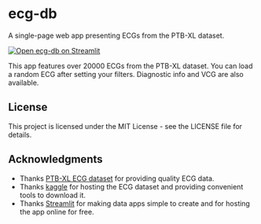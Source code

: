 # ecg-db

A single-page web app presenting ECGs from the PTB-XL dataset.

[![Open ecg-db on Streamlit](https://static.streamlit.io/badges/streamlit_badge_black_white.svg)](https://ecg-db.streamlit.app)

This app features over 20000 ECGs from the PTB-XL dataset. You can load a random ECG after setting your filters.
Diagnostic info and VCG are also available.

## License

This project is licensed under the MIT License - see the LICENSE file for details.

## Acknowledgments

* Thanks [PTB-XL ECG dataset](https://www.kaggle.com/datasets/khyeh0719/ptb-xl-dataset) for providing quality ECG data.
* Thanks [kaggle](https://www.kaggle.com/) for hosting the ECG dataset and providing convenient tools to download it.
* Thanks [Streamlit](https://streamlit.io/) for making data apps simple to create and for hosting the app online for free.

